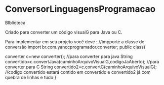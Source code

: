 # ConversorLinguagensProgramacao
BIblioteca

Criado para converter um código visualG para Java ou C.

Para implementar em seu projeto você deve :
//impporte a classe de conversão
import br.com.yanccprogramador.converter;
public class{

converter c=new converter();
//para converter para java
String convertido=c.convertJava(caminhoArquivoVisualG,codigoJaAberto);
//para converter para C
String convertido2=c.convertC(caminhoArquivoVisualG);
//codigo convertido estará contido em convertido e convertido2 já com quebra de linhas e tudo
}

